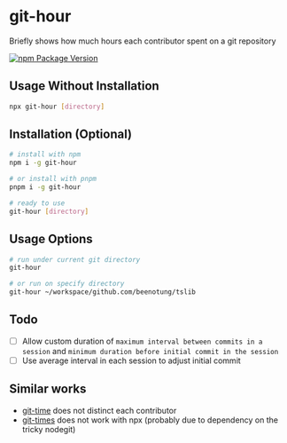 # git-hour

Briefly shows how much hours each contributor spent on a git repository

[![npm Package Version](https://img.shields.io/npm/v/git-hour.svg?maxAge=2592000)](https://www.npmjs.com/package/git-hour)

## Usage Without Installation
```bash
npx git-hour [directory]
```

## Installation (Optional)
```bash
# install with npm
npm i -g git-hour

# or install with pnpm
pnpm i -g git-hour

# ready to use
git-hour [directory]
```

## Usage Options
```bash
# run under current git directory
git-hour

# or run on specify directory
git-hour ~/workspace/github.com/beenotung/tslib
```

## Todo
- [ ] Allow custom duration of `maximum interval between commits in a session` and `minimum duration before initial commit in the session`
- [ ] Use average interval in each session to adjust initial commit

## Similar works
- [git-time](https://github.com/vmf91/git-time) does not distinct each contributor
- [git-times](https://github.com/kimmobrunfeldt/git-hours) does not work with npx (probably due to dependency on the tricky nodegit)

